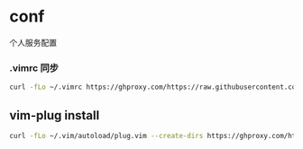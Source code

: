 # conf
个人服务配置

### .vimrc 同步
```sh
curl -fLo ~/.vimrc https://ghproxy.com/https://raw.githubusercontent.com/yanxxit/conf/main/.vimrc
```

## vim-plug install
```sh
curl -fLo ~/.vim/autoload/plug.vim --create-dirs https://ghproxy.com/https://raw.githubusercontent.com/yanxxit/conf/main/vim-plug.install.vim
```
